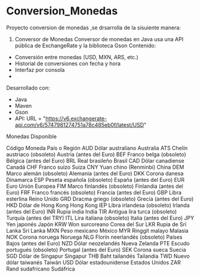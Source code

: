 # Conversion_Monedas
Proyecto conversion de monedas ,se drsarrolla de la sisuiente manera:

1) Conversor de Monedas 
Conversor de monedas en Java usa una API pública de ExchangeRate y la biblioteca Gson
Contenido:
- Conversión entre monedas (USD, MXN, ARS, etc.)
- Historial de conversiones con fecha y hora
- Interfaz por consola
- 
Desarrollado con:
- Java 
- Maven
- Gson
- API: URL = "https://v6.exchangerate-api.com/v6/5747981274751a78c485eb0f/latest/USD"

Monedas Disponible

Código	Moneda	País o Región
AUD	Dólar australiano	Australia
ATS	Chelín austriaco (obsoleto)	Austria (antes del Euro)
BEF	Franco belga (obsoleto)	Bélgica (antes del Euro)
BRL	Real brasileño	Brasil
CAD	Dólar canadiense	Canadá
CHF	Franco suizo	Suiza
CNY	Yuan chino (Renminbi)	China
DEM	Marco alemán (obsoleto)	Alemania (antes del Euro)
DKK	Corona danesa	Dinamarca
ESP	Peseta española (obsoleto)	España (antes del Euro)
EUR	Euro	Unión Europea
FIM	Marco finlandés (obsoleto)	Finlandia (antes del Euro)
FRF	Franco francés (obsoleto)	Francia (antes del Euro)
GBP	Libra esterlina	Reino Unido
GRD	Dracma griego (obsoleto)	Grecia (antes del Euro)
HKD	Dólar de Hong Kong	Hong Kong
IEP	Libra irlandesa (obsoleto)	Irlanda (antes del Euro)
INR	Rupia india	India
TIR	Antigua lira turca (obsoleto)	Turquía (antes del TRY)
ITL	Lira italiana (obsoleto)	Italia (antes del Euro)
JPY	Yen japonés	Japón
KRW	Won surcoreano	Corea del Sur
LKR	Rupia de Sri Lanka	Sri Lanka
MXN	Peso mexicano	México
MYR	Ringgit malayo	Malasia
NOK	Corona noruega	Noruega
NLG	Florín neerlandés (obsoleto)	Países Bajos (antes del Euro)
NZD	Dólar neozelandés	Nueva Zelanda
PTE	Escudo portugués (obsoleto)	Portugal (antes del Euro)
SEK	Corona sueca	Suecia
SGD	Dólar de Singapur	Singapur
THB	Baht tailandés	Tailandia
TWD	Nuevo dólar taiwanés	Taiwán
USD	Dólar estadounidense	Estados Unidos
ZAR	Rand sudafricano	Sudáfrica





